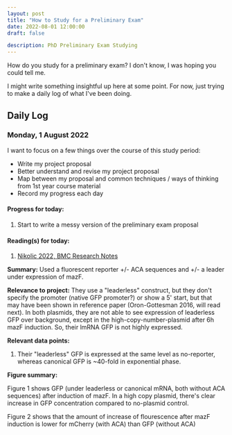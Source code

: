 ```yaml
---
layout: post
title: "How to Study for a Preliminary Exam"
date: 2022-08-01 12:00:00
draft: false

description: PhD Preliminary Exam Studying
---
```


How do you study for a preliminary exam? I don't know, I was hoping you could tell me.

I might write something insightful up here at some point. For now, just trying to make a daily log of what I've been doing. 


## Daily Log

### Monday, 1 August 2022

I want to focus on a few things over the course of this study period:

* Write my project proposal
* Better understand and revise my project proposal
* Map between my proposal and common techniques / ways of thinking from 1st year course material
* Record my progress each day 


#### Progress for today:

1. Start to write a messy version of the preliminary exam proposal


#### Reading(s) for today:

1. [Nikolic 2022, BMC Research Notes](https://link.springer.com/article/10.1186/s13104-022-06061-9)

**Summary:** Used a fluorescent reporter +/- ACA sequences and +/- a leader under expression of mazF. 

**Relevance to project:** They use a "leaderless" construct, but they don't specify the promoter (native GFP promoter?) or show a 5' start, but that may have been shown in reference paper (Oron-Gottesman 2016, will read next). In both plasmids, they are not able to see expression of leaderless GFP over background, except in the high-copy-number-plasmid after 6h mazF induction. So, their lmRNA GFP is not highly expressed.

**Relevant data points:**

1. Their "leaderless" GFP is expressed at the same level as no-reporter, whereas canonical GFP is ~40-fold in exponential phase. 

**Figure summary:**

Figure 1 shows GFP (under leaderless or canonical mRNA, both without ACA sequences) after induction of mazF. In a high copy plasmid, there's clear increase in GFP concentration compared to no-plasmid control. 

Figure 2 shows that the amount of increase of flourescence after mazF induction is lower for mCherry (with ACA) than GFP (without ACA)
